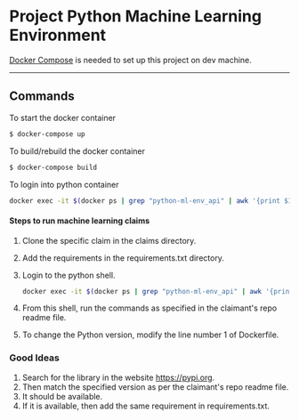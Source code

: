 # Project Python Machine Learning Environment

[Docker Compose](https://docs.docker.com/compose/install/) is needed to set up this project on
dev machine.

----
## Commands

To start the docker container
```sh
$ docker-compose up
```

To build/rebuild the docker container
```sh
$ docker-compose build
```

To login into python container
```sh
docker exec -it $(docker ps | grep "python-ml-env_api" | awk '{print $1}') bash
```

#### Steps to run machine learning claims ####

1. Clone the specific claim in the claims directory.
2. Add the requirements in the requirements.txt directory.
3. Login to the python shell.
    ```sh
    docker exec -it $(docker ps | grep "python-ml-env_api" | awk '{print $1}') bash
    ```
4. From this shell, run the commands as specified in the claimant's repo readme file.

5. To change the Python version, modify the line number 1 of Dockerfile.


### Good Ideas ###
1. Search for the library in the website https://pypi.org.
2. Then match the specified version as per the claimant's repo readme file.
3. It should be available.
4. If it is available, then add the same requirement in requirements.txt.
 

